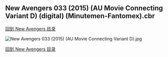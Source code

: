 ## New Avengers 033 (2015) (AU Movie Connecting Variant D) (digital) (Minutemen-Fantomex).cbr


[回到 New Avengers 目录](https://github.com/alicewish/markdown/blob/master/series/New-Avengers.md)


![New Avengers 033 (2015) (AU Movie Connecting Variant D).jpg](https://wx1.sinaimg.cn/large/6a9fdecaly1fr0wozm0pij21kw2edx6p.jpg)

[回到 New Avengers 目录](https://github.com/alicewish/markdown/blob/master/series/New-Avengers.md)

